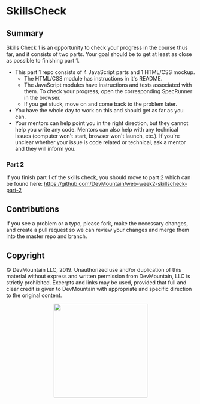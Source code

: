 # SkillsCheck

## Summary

Skills Check 1 is an opportunity to check your progress in the course thus far, and it consists of two parts. Your goal should be to get at least as close as possible to finishing part 1. 

* This part 1 repo consists of 4 JavaScript parts and 1 HTML/CSS mockup.
  * The HTML/CSS module has instructions in it's README.
  * The JavaScript modules have instructions and tests associated with them. To check your progress, open the corresponding SpecRunner in the browser.
  * If you get stuck, move on and come back to the problem later.
* You have the whole day to work on this and should get as far as you can.
* Your mentors can help point you in the right direction, but they cannot help you write any code. Mentors can also help with any technical issues (computer won't start, browser won't launch, etc.). If you're unclear whether your issue is code related or technical, ask a mentor and they will inform you.

### Part 2

If you finish part 1 of the skills check, you should move to part 2 which can be found here:
https://github.com/DevMountain/web-week2-skillscheck-part-2


## Contributions

If you see a problem or a typo, please fork, make the necessary changes, and create a pull request so we can review your changes and merge them into the master repo and branch.

## Copyright

© DevMountain LLC, 2019. Unauthorized use and/or duplication of this material without express and written permission from DevMountain, LLC is strictly prohibited. Excerpts and links may be used, provided that full and clear credit is given to DevMountain with appropriate and specific direction to the original content.

<p align="center">
<img src="https://s3.amazonaws.com/devmountain/readme-logo.png" width="250">
</p>
